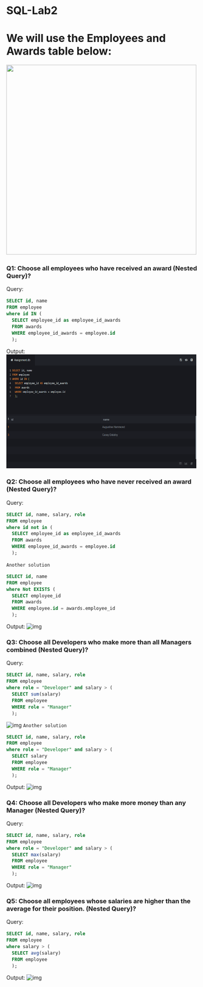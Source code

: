 # SQL-Lab2

# We will use the Employees and Awards table below:

 <img src="Lab2.png" width="500" height="500">

### Q1: Choose all employees who have received an award (Nested Query)?
Query: 
```sql
SELECT id, name
FROM employee
where id IN (
  SELECT employee_id as employee_id_awards
  FROM awards
  WHERE employee_id_awards = employee.id
  );
```
Output:
<img src="https://github.com/RakanMohammedM/SQL-Lab2/blob/main/Q1.png" width="500" height="300">
 

### Q2: Choose all employees who have never received an award (Nested Query)?
Query: 
```sql
SELECT id, name, salary, role
FROM employee
where id not in (
  SELECT employee_id as employee_id_awards
  FROM awards
  WHERE employee_id_awards = employee.id
  );
```
`Another solution`
```sql
SELECT id, name
FROM employee
where Not EXISTS (
  SELECT employee_id
  FROM awards
  WHERE employee.id = awards.employee_id
  );
```
Output:
![img](C:\Users\mc872\Desktop\sql\SQL-Lab2-Pictures\Latest\Q2)
 
### Q3: Choose all Developers who make more than all Managers combined (Nested Query)?
Query: 
```sql
SELECT id, name, salary, role
FROM employee
where role = "Developer" and salary > (
  SELECT sum(salary)
  FROM employee
  WHERE role = "Manager"
  );
```
![img](C:\Users\mc872\Desktop\sql\SQL-Lab2-Pictures\Latest\Q3_1)
`Another solution`

```sql
SELECT id, name, salary, role
FROM employee
where role = "Developer" and salary > (
  SELECT salary
  FROM employee
  WHERE role = "Manager"
  );
```
Output:
![img](C:\Users\mc872\Desktop\sql\SQL-Lab2-Pictures\Latest\Q3_2)

 
### Q4: Choose all Developers who make more money than any Manager (Nested Query)?
Query:
```sql
SELECT id, name, salary, role
FROM employee
where role = "Developer" and salary > (
  SELECT max(salary)
  FROM employee
  WHERE role = "Manager"
  );
```
Output:
![img](C:\Users\mc872\Desktop\sql\SQL-Lab2-Pictures\Latest\Q4)
 
### Q5: Choose all employees whose salaries are higher than the average for their position. (Nested Query)?
Query: 
```sql
SELECT id, name, salary, role
FROM employee
where salary > (
  SELECT avg(salary)
  FROM employee
  );
```
Output:
![img](C:\Users\mc872\Desktop\sql\SQL-Lab2-Pictures\Latest\Q5)
